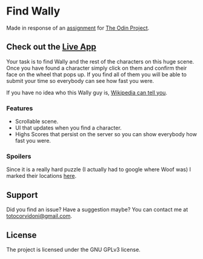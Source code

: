 # Find Wally

Made in response of an [assignment](https://www.theodinproject.com/courses/javascript/lessons/where-s-waldo-a-photo-tagging-app) for [The Odin Project](https://www.theodinproject.com/).

## Check out the [Live App](https://totocorvidoni.github.io/todo-vue/)

Your task is to find Wally and the rest of the characters on this huge scene.
Once you have found a character simply click on them and confirm their face on the wheel that pops up. If you find all of them you will be able to submit your time so everybody can see how fast you were.

If you have no idea who this Wally guy is, [Wikipedia can tell you](https://en.wikipedia.org/wiki/Where%27s_Wally%3F).

### Features

- Scrollable scene.
- UI that updates when you find a character.
- Highs Scores that persist on the server so you can show everybody how fast you were.

### Spoilers

Since it is a really hard puzzle (I actually had to google where Woof was) I marked their locations [here](/spoilers.jpg).

## Support

Did you find an issue? Have a suggestion maybe? You can contact me at [totocorvidoni@gmail.com](mailto:totocorvidoni@gmail.com).

## License

The project is licensed under the GNU GPLv3 license.
